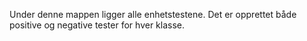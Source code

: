 

Under denne mappen ligger alle enhetstestene. Det er opprettet både positive og negative tester for hver klasse. 